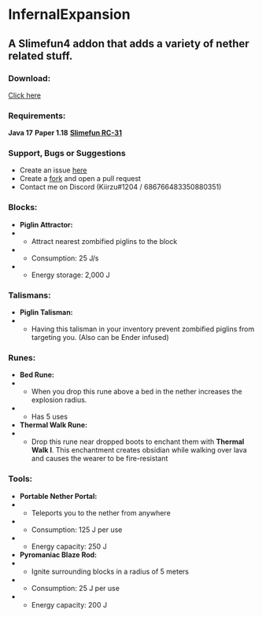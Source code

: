 # InfernalExpansion
 
##  A Slimefun4 addon that adds a variety of nether related stuff.

### Download:
[Click here](https://github.com/NotKirzu/InfernalExpansion/releases)

### Requirements:
**Java 17**
**Paper 1.18**
**[Slimefun RC-31](https://github.com/Slimefun/Slimefun4/releases/tag/RC-31)**

### Support, Bugs or Suggestions
* Create an issue [here](https://github.com/NotKirzu/InfernalExpansion/issues/new)
* Create a [fork](https://github.com/NotKirzu/InfernalExpansion/fork) and open a pull request
* Contact me on Discord (Kiirzu#1204 / 686766483350880351)

### Blocks:
* **Piglin Attractor:**
* - Attract nearest zombified piglins to the block
* - Consumption: 25 J/s
* - Energy storage: 2,000 J

### Talismans:
* **Piglin Talisman:**
* - Having this talisman in your inventory prevent zombified piglins from targeting you. (Also can be Ender infused)

### Runes:
* **Bed Rune:**
* - When you drop this rune above a bed in the nether increases the explosion radius.
* - Has 5 uses
* **Thermal Walk Rune:**
* - Drop this rune near dropped boots to enchant them with **Thermal Walk I**. This enchantment creates obsidian while walking over lava and causes the wearer to be fire-resistant

### Tools:
* **Portable Nether Portal:**
* - Teleports you to the nether from anywhere
* - Consumption: 125 J per use
* - Energy capacity: 250 J
* **Pyromaniac Blaze Rod:**
* - Ignite surrounding blocks in a radius of 5 meters
* - Consumption: 25 J per use
* - Energy capacity: 200 J